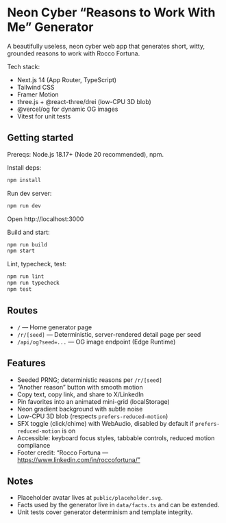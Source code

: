 # Neon Cyber “Reasons to Work With Me” Generator

A beautifully useless, neon cyber web app that generates short, witty, grounded reasons to work with Rocco Fortuna.

Tech stack:
- Next.js 14 (App Router, TypeScript)
- Tailwind CSS
- Framer Motion
- three.js + @react-three/drei (low-CPU 3D blob)
- @vercel/og for dynamic OG images
- Vitest for unit tests

## Getting started

Prereqs: Node.js 18.17+ (Node 20 recommended), npm.

Install deps:

```bash
npm install
```

Run dev server:

```bash
npm run dev
```

Open http://localhost:3000

Build and start:

```bash
npm run build
npm start
```

Lint, typecheck, test:

```bash
npm run lint
npm run typecheck
npm test
```

## Routes

- `/` — Home generator page
- `/r/[seed]` — Deterministic, server-rendered detail page per seed
- `/api/og?seed=...` — OG image endpoint (Edge Runtime)

## Features

- Seeded PRNG; deterministic reasons per `/r/[seed]`
- “Another reason” button with smooth motion
- Copy text, copy link, and share to X/LinkedIn
- Pin favorites into an animated mini-grid (localStorage)
- Neon gradient background with subtle noise
- Low-CPU 3D blob (respects `prefers-reduced-motion`)
- SFX toggle (click/chime) with WebAudio, disabled by default if `prefers-reduced-motion` is on
- Accessible: keyboard focus styles, tabbable controls, reduced motion compliance
- Footer credit: “Rocco Fortuna — https://www.linkedin.com/in/roccofortuna/”

## Notes

- Placeholder avatar lives at `public/placeholder.svg`.
- Facts used by the generator live in `data/facts.ts` and can be extended.
- Unit tests cover generator determinism and template integrity.

